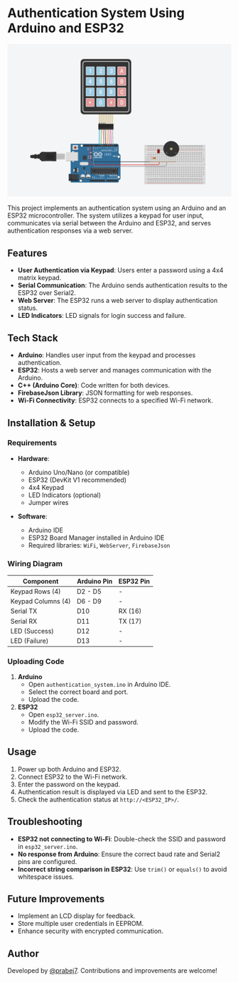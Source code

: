 # Authentication System Using Arduino and ESP32

![Tinkercad ciruit](./tinkercad-circuit.png "Circuit Diagram")

This project implements an authentication system using an Arduino and an ESP32 microcontroller. The system utilizes a keypad for user input, communicates via serial between the Arduino and ESP32, and serves authentication responses via a web server.

## Features
- **User Authentication via Keypad**: Users enter a password using a 4x4 matrix keypad.
- **Serial Communication**: The Arduino sends authentication results to the ESP32 over Serial2.
- **Web Server**: The ESP32 runs a web server to display authentication status.
- **LED Indicators**: LED signals for login success and failure.

## Tech Stack
- **Arduino**: Handles user input from the keypad and processes authentication.
- **ESP32**: Hosts a web server and manages communication with the Arduino.
- **C++ (Arduino Core)**: Code written for both devices.
- **FirebaseJson Library**: JSON formatting for web responses.
- **Wi-Fi Connectivity**: ESP32 connects to a specified Wi-Fi network.

## Installation & Setup
### Requirements
- **Hardware**:
  - Arduino Uno/Nano (or compatible)
  - ESP32 (DevKit V1 recommended)
  - 4x4 Keypad
  - LED Indicators (optional)
  - Jumper wires

- **Software**:
  - Arduino IDE
  - ESP32 Board Manager installed in Arduino IDE
  - Required libraries: `WiFi`, `WebServer`, `FirebaseJson`

### Wiring Diagram
| Component | Arduino Pin | ESP32 Pin |
|-----------|------------|-----------|
| Keypad Rows (4) | D2 - D5 | - |
| Keypad Columns (4) | D6 - D9 | - |
| Serial TX | D10 | RX (16) |
| Serial RX | D11 | TX (17) |
| LED (Success) | D12 | - |
| LED (Failure) | D13 | - |

### Uploading Code
1. **Arduino**
   - Open `authentication_system.ino` in Arduino IDE.
   - Select the correct board and port.
   - Upload the code.
2. **ESP32**
   - Open `esp32_server.ino`.
   - Modify the Wi-Fi SSID and password.
   - Upload the code.

## Usage
1. Power up both Arduino and ESP32.
2. Connect ESP32 to the Wi-Fi network.
3. Enter the password on the keypad.
4. Authentication result is displayed via LED and sent to the ESP32.
5. Check the authentication status at `http://<ESP32_IP>/`.

## Troubleshooting
- **ESP32 not connecting to Wi-Fi**: Double-check the SSID and password in `esp32_server.ino`.
- **No response from Arduino**: Ensure the correct baud rate and Serial2 pins are configured.
- **Incorrect string comparison in ESP32**: Use `trim()` or `equals()` to avoid whitespace issues.

## Future Improvements
- Implement an LCD display for feedback.
- Store multiple user credentials in EEPROM.
- Enhance security with encrypted communication.

## Author
Developed by [@prabej7](https://github.com/prabej7). Contributions and improvements are welcome!

